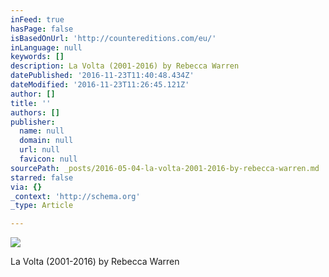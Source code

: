 ```yaml
---
inFeed: true
hasPage: false
isBasedOnUrl: 'http://countereditions.com/eu/'
inLanguage: null
keywords: []
description: La Volta (2001-2016) by Rebecca Warren
datePublished: '2016-11-23T11:40:48.434Z'
dateModified: '2016-11-23T11:26:45.121Z'
author: []
title: ''
authors: []
publisher:
  name: null
  domain: null
  url: null
  favicon: null
sourcePath: _posts/2016-05-04-la-volta-2001-2016-by-rebecca-warren.md
starred: false
via: {}
_context: 'http://schema.org'
_type: Article

---
```

![](http://countereditions.com/media/wysiwyg/LaVolta-homepage.jpg)

La Volta (2001-2016) by Rebecca Warren